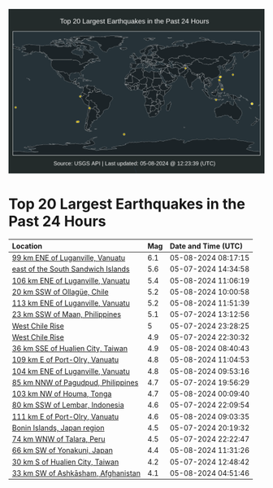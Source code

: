 ![Map](./map.png)

# Top 20 Largest Earthquakes in the Past 24 Hours

| Location | Mag | Date and Time (UTC) |
|:---|:---|:---|
| [99 km ENE of Luganville, Vanuatu](https://earthquake.usgs.gov/earthquakes/eventpage/us6000mx5c) | 6.1 | 05-08-2024 08:17:15 |
| [east of the South Sandwich Islands](https://earthquake.usgs.gov/earthquakes/eventpage/us6000mwyt) | 5.6 | 05-07-2024 14:34:58 |
| [106 km ENE of Luganville, Vanuatu](https://earthquake.usgs.gov/earthquakes/eventpage/us6000mx7c) | 5.4 | 05-08-2024 11:06:19 |
| [20 km SSW of Ollagüe, Chile](https://earthquake.usgs.gov/earthquakes/eventpage/us6000mx68) | 5.2 | 05-08-2024 10:00:58 |
| [113 km ENE of Luganville, Vanuatu](https://earthquake.usgs.gov/earthquakes/eventpage/us6000mx7t) | 5.2 | 05-08-2024 11:51:39 |
| [23 km SSW of Maan, Philippines](https://earthquake.usgs.gov/earthquakes/eventpage/us6000mwy9) | 5.1 | 05-07-2024 13:12:56 |
| [West Chile Rise](https://earthquake.usgs.gov/earthquakes/eventpage/us6000mx3q) | 5 | 05-07-2024 23:28:25 |
| [West Chile Rise](https://earthquake.usgs.gov/earthquakes/eventpage/us6000mx3d) | 4.9 | 05-07-2024 22:30:32 |
| [36 km SSE of Hualien City, Taiwan](https://earthquake.usgs.gov/earthquakes/eventpage/us6000mx5p) | 4.9 | 05-08-2024 08:40:43 |
| [109 km E of Port-Olry, Vanuatu](https://earthquake.usgs.gov/earthquakes/eventpage/us6000mx7f) | 4.8 | 05-08-2024 11:04:53 |
| [104 km ENE of Luganville, Vanuatu](https://earthquake.usgs.gov/earthquakes/eventpage/us6000mx67) | 4.8 | 05-08-2024 09:53:16 |
| [85 km NNW of Pagudpud, Philippines](https://earthquake.usgs.gov/earthquakes/eventpage/us6000mx2a) | 4.7 | 05-07-2024 19:56:29 |
| [103 km NW of Houma, Tonga](https://earthquake.usgs.gov/earthquakes/eventpage/us6000mx3x) | 4.7 | 05-08-2024 00:09:40 |
| [80 km SSW of Lembar, Indonesia](https://earthquake.usgs.gov/earthquakes/eventpage/us6000mx38) | 4.6 | 05-07-2024 22:09:54 |
| [111 km E of Port-Olry, Vanuatu](https://earthquake.usgs.gov/earthquakes/eventpage/us6000mx5u) | 4.6 | 05-08-2024 09:03:35 |
| [Bonin Islands, Japan region](https://earthquake.usgs.gov/earthquakes/eventpage/us6000mx2d) | 4.5 | 05-07-2024 20:19:32 |
| [74 km WNW of Talara, Peru](https://earthquake.usgs.gov/earthquakes/eventpage/us6000mx3a) | 4.5 | 05-07-2024 22:22:47 |
| [66 km SW of Yonakuni, Japan](https://earthquake.usgs.gov/earthquakes/eventpage/us6000mx7n) | 4.4 | 05-08-2024 11:31:26 |
| [30 km S of Hualien City, Taiwan](https://earthquake.usgs.gov/earthquakes/eventpage/us6000mwy8) | 4.2 | 05-07-2024 12:48:42 |
| [33 km SW of Ashkāsham, Afghanistan](https://earthquake.usgs.gov/earthquakes/eventpage/us6000mx4w) | 4.1 | 05-08-2024 04:51:46 |

